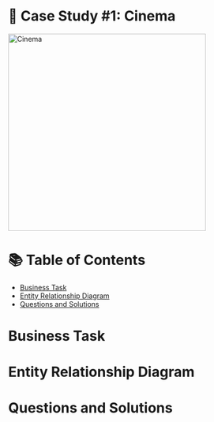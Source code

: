 # 🎥 Case Study #1: Cinema

<img src="https://github.com/user-attachments/assets/1d601968-921c-422c-9e4d-d2021065a426" alt="Cinema" width="400"/>

# 📚 Table of Contents
- [Business Task](#Business-Task)
- [Entity Relationship Diagram](#Entity-Relationship-Diagram)
- [Questions and Solutions](#Questions-and-Solution)

# Business Task
# Entity Relationship Diagram
# Questions and Solutions
